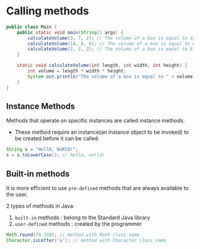 # Calling methods
```java
public class Main {
    public static void main(String[] args) {
        calculateVolume(3, 7, 2); // The volume of a box is equal to 42
        calculateVolume(14, 6, 8); // The volume of a box is equal to 672
        calculateVolume(2, 2, 2); // The volume of a box is equal to 8
    }

    static void calculateVolume(int length, int width, int height) {
        int volume = length * width * height;
        System.out.println("The volume of a box is equal to " + volume);
    }
}
```
## Instance Methods
Methods that operate on specific instances are called instance methods. 
* These method require an instance(an instance object to be invoked) to be created before it can be called.


```java
String s = "HellO, WoRlD!";
s = s.toLowerCase(); // hello, world!
```


## Built-in methods 
It is more efficient to use `pre-defined` methods that are always available to the user. 

2 types of methods in Java: 
1. `built-in` methods : belong to the Standard Java library
2. `user-defined` methods : created by the programmer

```java
Math.round(79.378); // method with Math class name
Character.isLetter('a'); // method with Character class name
```

